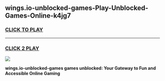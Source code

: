 
## wings.io-unblocked-games-Play-Unblocked-Games-Online-k4jg7
<h3>
<a href="https://premium76.site?title=wings.io-unblocked-games&ref=25A">CLICK TO PLAY</a></h3>
<hr>

<h3>
<a href="https://premium76.site?title=wings.io-unblocked-games&ref=25A">CLICK 2 PLAY</a>
  
</h3>

<a href="https://premium76.site?title=wings.io-unblocked-games&ref=25A"><img src="https://clearcache.store/games.png"></a>


**wings.io-unblocked-games games unblocked: Your Gateway to Fun and Accessible Online Gaming**
